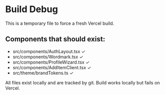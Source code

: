 # Build Debug

This is a temporary file to force a fresh Vercel build.

## Components that should exist:

- src/components/AuthLayout.tsx ✓
- src/components/Wordmark.tsx ✓
- src/components/ProfileWizard.tsx ✓
- src/components/AddItemClient.tsx ✓
- src/theme/brandTokens.ts ✓

All files exist locally and are tracked by git.
Build works locally but fails on Vercel.
